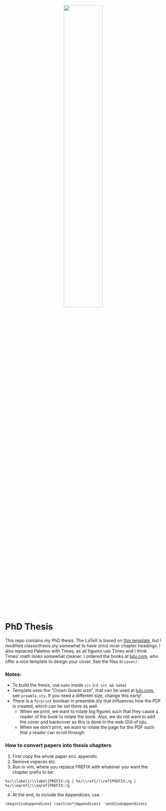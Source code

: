 <div align="center">
  <img src='cover/cover.jpg' width="50%"/>
</div>

# PhD Thesis

This repo contains my PhD thesis. The LaTeX is based on [this template](http://pletscher.org/blog/2013/03/11/thesis.html), but I modified classicthesis.sty somewhat to have (imo) nicer chapter headings. I also replaced Palatino with Times, as
all figures use Times and I think Times' math looks somewhat cleaner. I ordered the books at [lulu.com](lulu.com), who offer a nice template to design your cover. See the files in `cover/`.

### Notes:
- To build the thesis, use `make` inside `src` (`cd src && make`)
- Template uses the "Crown Quarto size", that can be used at [lulu.com](lulu.com), see `preamle.sty`. If you need a different size, change this early!
- There is a `forprint` boolean in preamble.sty that influences how the PDF is 
created, which can be set there as well.
    - When we print, we want to rotate big figures such that they cause a reader
      of the book to rotate the book. Also, we do not want to add the cover and
      backcover as this is done in the web GUI of lulu.
    - When we don't print, we want to rotate the page for the PDF such that a reader
      can scroll through.

### How to convert papers into thesis chapters

1. First copy the whole paper incl. appendix.
2. Remove vspaces etc.
3. Run in vim, where you replace PREFIX with whatever you want the chapter prefix to be:
```
%s/\\label{/\\label{PREFIX:/g | %s/\\ref{/\\ref{PREFIX:/g | %s/\\eqref{/\\eqref{PREFIX:/g
```
4. At the end, to include the Appendices, use

```
\begin{subappendices} \section*{Appendices}  \end{subappendices} 
```

